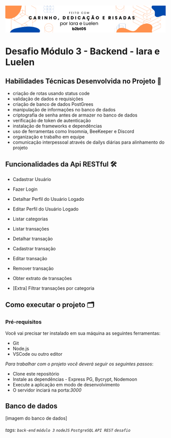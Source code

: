 ![](./capa_readIaraeLuelen.png)

# Desafio Módulo 3 - Backend - Iara e Luelen 

## Habilidades Técnicas Desenvolvida no Projeto 🤝

  - criação de rotas usando status code
  - validação de dados e requisições
  - criação de banco de dados PostGrees
  - manipulação de informações no banco de dados
  - criptografia de senha antes de armazer no banco de dados
  - verificação de token de autenticação
  - instalação de frameworks e dependências
  - uso de ferramentas como Insomnia, BeeKeeper e Discord
  - organização e trabalho em equipe
  - comunicação interpessoal através de dailys diárias para alinhamento do projeto
  
  

##  Funcionalidades da Api RESTful 🛠


- Cadastrar Usuário 

  
- Fazer Login

  
- Detalhar Perfil do Usuário Logado

  
- Editar Perfil do Usuário Logado

  
- Listar categorias

  
- Listar transações
  
  
- Detalhar transação
  
  
- Cadastrar transação
  
  
- Editar transação
  
  
- Remover transação


- Obter extrato de transações
  
- [Extra] Filtrar transações por categoria

 ##  Como executar o projeto 🗂️

### Pré-requisitos 
Você vai precisar ter instalado em sua máquina as seguintes ferramentas:

- Git
- Node.js
- VSCode ou outro editor
  
*Para trabalhar com o projeto você deverá seguir os seguintes passos*:

- Clone este repositório
- Instale as dependências -  Express PG, Bycrypt, Nodemoon
- Execute a aplicação em modo de desenvolvimento
- O servidor inciará na porta:*3000*



## **Banco de dados**

[imagem do banco de dados]




###### tags: `back-end` `módulo 3` `nodeJS` `PostgreSQL` `API REST` `desafio`
